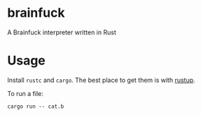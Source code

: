 # brainfuck
A Brainfuck interpreter written in Rust

# Usage

Install `rustc` and `cargo`. The best place to get them is with [rustup](https://rustup.rs/).

To run a file:

```
cargo run -- cat.b
```
